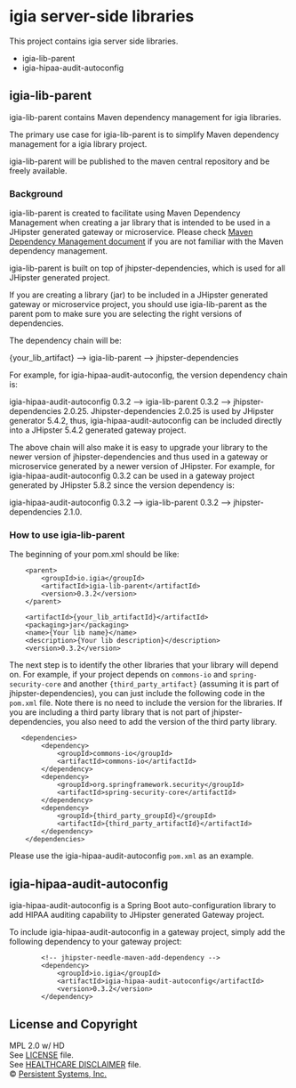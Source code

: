 # igia server-side libraries

This project contains igia server side libraries.

- igia-lib-parent
- igia-hipaa-audit-autoconfig

## igia-lib-parent

igia-lib-parent contains Maven dependency management for igia libraries.

The primary use case for igia-lib-parent is to simplify Maven dependency management for a igia library project.

igia-lib-parent will be published to the maven central repository and be freely available.

### Background

igia-lib-parent is created to facilitate using Maven Dependency Management when creating a jar library that is intended to be used in a JHipster generated gateway or microservice. Please check [Maven Dependency Management document](https://maven.apache.org/guides/introduction/introduction-to-dependency-mechanism.html) if you are not familiar with the Maven dependency management.

igia-lib-parent is built on top of jhipster-dependencies, which is used for all JHipster generated project.

If you are creating a library (jar) to be included in a JHipster generated gateway or microservice project, you should use igia-lib-parent as the parent pom to make sure you are selecting the right versions of dependencies.

The dependency chain will be:

{your_lib_artifact} --> igia-lib-parent --> jhipster-dependencies

For example, for igia-hipaa-audit-autoconfig, the version dependency chain is:

igia-hipaa-audit-autoconfig 0.3.2 --> igia-lib-parent 0.3.2 --> jhipster-dependencies 2.0.25. Jhipster-dependencies 2.0.25 is used by JHipster generator 5.4.2, thus, igia-hipaa-audit-autoconfig can be included directly into a JHipster 5.4.2 generated gateway project.

The above chain will also make it is easy to upgrade your library to the newer version of jhipster-dependencies and thus used in a gateway or microservice generated by a newer version of JHipster. For example, for igia-hipaa-audit-autoconfig 0.3.2 can be used in a gateway project generated by JHipster 5.8.2 since the version dependency is:

igia-hipaa-audit-autoconfig 0.3.2 --> igia-lib-parent 0.3.2 --> jhipster-dependencies 2.1.0.

### How to use igia-lib-parent

The beginning of your pom.xml should be like:

```maven
    <parent>
        <groupId>io.igia</groupId>
        <artifactId>igia-lib-parent</artifactId>
        <version>0.3.2</version>
    </parent>

    <artifactId>{your_lib_artifactId}</artifactId>
    <packaging>jar</packaging>
    <name>{Your lib name}</name>
    <description>{Your lib description}</description>
    <version>0.3.2</version>
```

The next step is to identify the other libraries that your library will depend on. For example, if your project depends on `commons-io` and `spring-security-core` and another `{third_party_artifact}` (assuming it is part of jhipster-dependencies), you can just include the following code in the `pom.xml` file. Note there is no need to include the version for the libraries. If you are including a third party library that is not part of jhipster-dependencies, you also need to add the version of the third party library.

```maven
   <dependencies>
        <dependency>
            <groupId>commons-io</groupId>
            <artifactId>commons-io</artifactId>
        </dependency>
        <dependency>
            <groupId>org.springframework.security</groupId>
            <artifactId>spring-security-core</artifactId>
        </dependency>
        <dependency>
            <groupId>{third_party_groupId}</groupId>
            <artifactId>{third_party_artifactId}</artifactId>
        </dependency>
    </dependencies>
```

Please use the igia-hipaa-audit-autoconfig `pom.xml` as an example.

## igia-hipaa-audit-autoconfig

igia-hipaa-audit-autoconfig is a Spring Boot auto-configuration library to add HIPAA auditing capability to JHipster generated Gateway project.

To include igia-hipaa-audit-autoconfig in a gateway project, simply add the following dependency to your gateway project:

```maven
        <!-- jhipster-needle-maven-add-dependency -->
        <dependency>
            <groupId>io.igia</groupId>
            <artifactId>igia-hipaa-audit-autoconfig</artifactId>
            <version>0.3.2</version>
        </dependency>
```

## License and Copyright
MPL 2.0 w/ HD  
See [LICENSE](LICENSE) file.  
See [HEALTHCARE DISCLAIMER](HD.md) file.  
© [Persistent Systems, Inc.](https://www.persistent.com)
